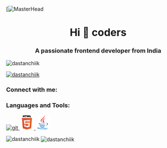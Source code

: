 [![MasterHead](https://user-images.githubusercontent.com/117820555/210172176-d70c2eac-4239-469d-b512-ff9fc216de24.png)

<h1 align="center">Hi 👋 coders </h1>
<h3 align="center">A passionate frontend developer from India</h3>


<p align="left"> <img src="https://komarev.com/ghpvc/?username=dastanchiik&label=Profile%20views&color=0e75b6&style=flat" alt="dastanchiik" /> </p>

<p align="left"> <a href="https://github.com/ryo-ma/github-profile-trophy"><img src="https://github-profile-trophy.vercel.app/?username=dastanchiik" alt="dastanchiik" /></a> </p>

<h3 align="left">Connect with me:</h3>
<p align="left">
</p>

<h3 align="left">Languages and Tools:</h3>
<p align="left"> <a href="https://git-scm.com/" target="_blank" rel="noreferrer"> <img src="https://www.vectorlogo.zone/logos/git-scm/git-scm-icon.svg" alt="git" width="40" height="40"/> </a> <a href="https://www.w3.org/html/" target="_blank" rel="noreferrer"> <img src="https://raw.githubusercontent.com/devicons/devicon/master/icons/html5/html5-original-wordmark.svg" alt="html5" width="40" height="40"/> </a> <a href="https://www.java.com" target="_blank" rel="noreferrer"> <img src="https://raw.githubusercontent.com/devicons/devicon/master/icons/java/java-original.svg" alt="java" width="40" height="40"/> </a> </p>

<p><img align="left" src="https://github-readme-stats.vercel.app/api/top-langs?username=dastanchiik&show_icons=true&locale=en&layout=compact" alt="dastanchiik" /></p>

<p>&nbsp;<img align="center" src="https://github-readme-stats.vercel.app/api?username=dastanchiik&show_icons=true&locale=en" alt="dastanchiik" /></p>
